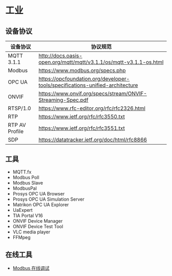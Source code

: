 # 工业

## 设备协议

| 设备协议           | 协议规范                                                                          |
|----------------|-------------------------------------------------------------------------------|
| MQTT 3.1.1     | http://docs.oasis-open.org/mqtt/mqtt/v3.1.1/os/mqtt-v3.1.1-os.html            |
| Modbus         | https://www.modbus.org/specs.php                                              |
| OPC UA         | https://opcfoundation.org/developer-tools/specifications-unified-architecture |
| ONVIF          | https://www.onvif.org/specs/stream/ONVIF-Streaming-Spec.pdf                   |
| RTSP/1.0       | https://www.rfc-editor.org/rfc/rfc2326.html                                   |
| RTP            | https://www.ietf.org/rfc/rfc3550.txt                                          |
| RTP AV Profile | https://www.ietf.org/rfc/rfc3551.txt                                          |
| SDP            | https://datatracker.ietf.org/doc/html/rfc8866                                 |

## 工具

- MQTT.fx
- Modbus Poll
- Modbus Slave
- ModbusPal
- Prosys OPC UA Browser
- Prosys OPC UA Simulation Server
- Matrikon OPC UA Explorer
- UaExpert
- TIA Portal V16
- ONVIF Device Manager
- ONVIF Device Test Tool
- VLC media player
- FFMpeg

## 在线工具

- [Modbus 在线调试](https://rapidscada.net/modbus/ModbusParser.aspx)